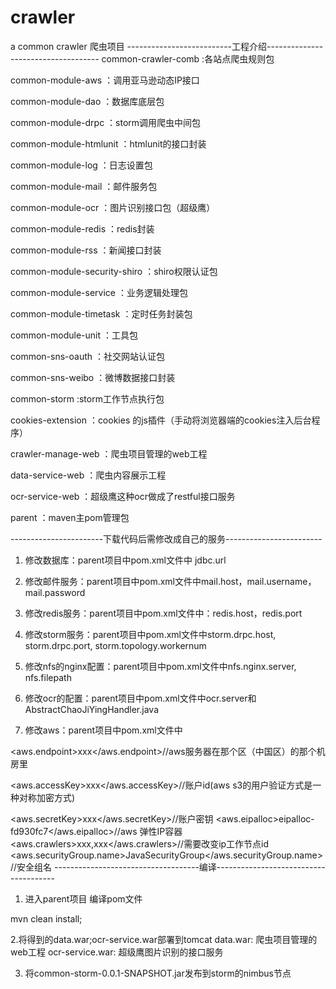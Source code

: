 # crawler
a common crawler
爬虫项目
--------------------------工程介绍------------------------------------
common-crawler-comb :各站点爬虫规则包

common-module-aws ：调用亚马逊动态IP接口

common-module-dao ：数据库底层包

common-module-drpc ：storm调用爬虫中间包

common-module-htmlunit ：htmlunit的接口封装

common-module-log ：日志设置包

common-module-mail ：邮件服务包

common-module-ocr ：图片识别接口包（超级鹰）

common-module-redis ：redis封装

common-module-rss ：新闻接口封装

common-module-security-shiro ：shiro权限认证包

common-module-service ：业务逻辑处理包

common-module-timetask ：定时任务封装包

common-module-unit ：工具包

common-sns-oauth ：社交网站认证包

common-sns-weibo ：微博数据接口封装

common-storm    :storm工作节点执行包

cookies-extension ：cookies 的js插件（手动将浏览器端的cookies注入后台程序）

crawler-manage-web ：爬虫项目管理的web工程

data-service-web ：爬虫内容展示工程

ocr-service-web ：超级鹰这种ocr做成了restful接口服务

parent ：maven主pom管理包

-----------------------下载代码后需修改成自己的服务------------------------
1.	修改数据库：parent项目中pom.xml文件中 jdbc.url

2.	修改邮件服务：parent项目中pom.xml文件中mail.host，mail.username，mail.password

3.	修改redis服务：parent项目中pom.xml文件中：redis.host，redis.port

4.	修改storm服务：parent项目中pom.xml文件中storm.drpc.host, storm.drpc.port, storm.topology.workernum

5.	修改nfs的nginx配置：parent项目中pom.xml文件中nfs.nginx.server, nfs.filepath

6.	修改ocr的配置：parent项目中pom.xml文件中ocr.server和AbstractChaoJiYingHandler.java

7.	修改aws：parent项目中pom.xml文件中

<aws.endpoint>xxx</aws.endpoint>//aws服务器在那个区（中国区）的那个机房里

<aws.accessKey>xxx</aws.accessKey>//账户id(aws s3的用户验证方式是一种对称加密方式)

<aws.secretKey>xxx</aws.secretKey>//账户密钥
<aws.eipalloc>eipalloc-fd930fc7</aws.eipalloc>//aws 弹性IP容器
<aws.crawlers>xxx,xxx</aws.crawlers>//需要改变ip工作节点id
<aws.securityGroup.name>JavaSecurityGroup</aws.securityGroup.name>//安全组名
------------------------------------编译--------------------------------------
1.	进入parent项目 编译pom文件

mvn clean install;

2.将得到的data.war;ocr-service.war部署到tomcat
data.war: 爬虫项目管理的web工程
ocr-service.war: 超级鹰图片识别的接口服务

3. 将common-storm-0.0.1-SNAPSHOT.jar发布到storm的nimbus节点


